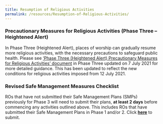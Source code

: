 ```yaml
---
title: Resumption of Religious Activities
permalink: /resources/Resumption-of-Religious-Activities/
---
```


### Precautionary Measures for Religious Activities (Phase Three – Heightened Alert)

In Phase Three (Heightened Alert), places of worship can gradually resume more religious activities, with the necessary precautions to safeguard public health. Please see [‘Phase Three (Heightened Alert) Precautionary Measures for Religious Activities’ document](/media/PhaseThree_PrecautionaryMeasures_ReligiousActivities_7July2021(final).pdf) in Phase Three updated on 7 July 2021 for more detailed guidance. This has been updated to reflect the new conditions for religious activities imposed from 12 July 2021.

### Revised Safe Management Measures Checklist

ROs that have not submitted their Safe Management Plans (SMPs) previously for Phase 3 will need to submit their plans, **at least 2 days** before commencing any activities outlined above. This includes ROs that have submitted their Safe Management Plans in Phase 1 and/or 2. Click **[here](https://go.gov.sg/phase3smpha)** to submit.
